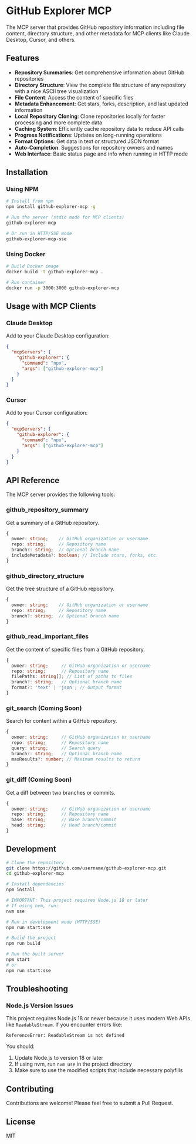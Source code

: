 # GitHub Explorer MCP

The MCP server that provides GitHub repository information including file content, directory structure, and other metadata for MCP clients like Claude Desktop, Cursor, and others.

## Features

- **Repository Summaries**: Get comprehensive information about GitHub repositories
- **Directory Structure**: View the complete file structure of any repository with a nice ASCII tree visualization
- **File Content**: Access the content of specific files
- **Metadata Enhancement**: Get stars, forks, description, and last updated information
- **Local Repository Cloning**: Clone repositories locally for faster processing and more complete data
- **Caching System**: Efficiently cache repository data to reduce API calls
- **Progress Notifications**: Updates on long-running operations
- **Format Options**: Get data in text or structured JSON format
- **Auto-Completion**: Suggestions for repository owners and names
- **Web Interface**: Basic status page and info when running in HTTP mode

## Installation

### Using NPM

```bash
# Install from npm
npm install github-explorer-mcp -g

# Run the server (stdio mode for MCP clients)
github-explorer-mcp

# Or run in HTTP/SSE mode
github-explorer-mcp-sse
```

### Using Docker

```bash
# Build Docker image
docker build -t github-explorer-mcp .

# Run container
docker run -p 3000:3000 github-explorer-mcp
```

## Usage with MCP Clients

### Claude Desktop

Add to your Claude Desktop configuration:

```json
{
  "mcpServers": {
    "github-explorer": {
      "command": "npx",
      "args": ["github-explorer-mcp"]
    }
  }
}
```

### Cursor

Add to your Cursor configuration:

```json
{
  "mcpServers": {
    "github-explorer": {
      "command": "npx",
      "args": ["github-explorer-mcp"]
    }
  }
}
```

## API Reference

The MCP server provides the following tools:

### github_repository_summary

Get a summary of a GitHub repository.

```typescript
{
  owner: string;    // GitHub organization or username
  repo: string;     // Repository name
  branch?: string;  // Optional branch name
  includeMetadata?: boolean; // Include stars, forks, etc.
}
```

### github_directory_structure

Get the tree structure of a GitHub repository.

```typescript
{
  owner: string;    // GitHub organization or username
  repo: string;     // Repository name
  branch?: string;  // Optional branch name
}
```

### github_read_important_files

Get the content of specific files from a GitHub repository.

```typescript
{
  owner: string;     // GitHub organization or username
  repo: string;      // Repository name
  filePaths: string[]; // List of paths to files
  branch?: string;   // Optional branch name
  format?: 'text' | 'json'; // Output format
}
```

### git_search (Coming Soon)

Search for content within a GitHub repository.

```typescript
{
  owner: string;     // GitHub organization or username
  repo: string;      // Repository name
  query: string;     // Search query
  branch?: string;   // Optional branch name
  maxResults?: number; // Maximum results to return
}
```

### git_diff (Coming Soon)

Get a diff between two branches or commits.

```typescript
{
  owner: string;     // GitHub organization or username
  repo: string;      // Repository name
  base: string;      // Base branch/commit
  head: string;      // Head branch/commit
}
```

## Development

```bash
# Clone the repository
git clone https://github.com/username/github-explorer-mcp.git
cd github-explorer-mcp

# Install dependencies
npm install

# IMPORTANT: This project requires Node.js 18 or later
# If using nvm, run:
nvm use

# Run in development mode (HTTP/SSE)
npm run start:sse

# Build the project
npm run build

# Run the built server
npm start
# or
npm run start:sse
```

## Troubleshooting

### Node.js Version Issues

This project requires Node.js 18 or newer because it uses modern Web APIs like `ReadableStream`. If you encounter errors like:

```
ReferenceError: ReadableStream is not defined
```

You should:

1. Update Node.js to version 18 or later
2. If using nvm, run `nvm use` in the project directory
3. Make sure to use the modified scripts that include necessary polyfills

## Contributing

Contributions are welcome! Please feel free to submit a Pull Request.

## License

MIT
